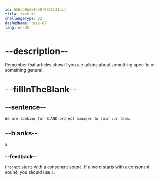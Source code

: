 ```yaml
---
id: 656cb0b3e4e30f0550131acd
title: Task 87
challengeType: 22
dashedName: task-87
lang: en-US
---
```


# --description--

Remember that articles show if you are talking about something specific or something general.

# --fillInTheBlank--

## --sentence--

`We are looking for BLANK project manager to join our team.`

## --blanks--

`a`

### --feedback--

`Project` starts with a consonant sound. If a word starts with a consonant sound, you should use `a`.
